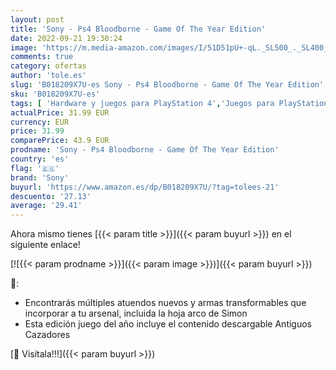 ```yaml
---
layout: post
title: 'Sony - Ps4 Bloodborne - Game Of The Year Edition'
date: 2022-09-21 19:30:24
image: 'https://m.media-amazon.com/images/I/51D51pU+-qL._SL500_._SL400_.jpg'
comments: true
category: ofertas
author: 'tole.es'
slug: 'B018209X7U-es Sony - Ps4 Bloodborne - Game Of The Year Edition'
sku: 'B018209X7U-es'
tags: [ 'Hardware y juegos para PlayStation 4','Juegos para PlayStation 4','Juguetes','Juguetes electrónicos','Juguetes y juegos','Videojuegos','Videojuegos para niños','ps4','sony','🇪🇸', ]
actualPrice: 31.99 EUR
currency: EUR
price: 31.99
comparePrice: 43.9 EUR
prodname: 'Sony - Ps4 Bloodborne - Game Of The Year Edition'
country: 'es'
flag: '🇪🇸'
brand: 'Sony'
buyurl: 'https://www.amazon.es/dp/B018209X7U/?tag=tolees-21'
descuento: '27.13'
average: '29.41'
---
```


Ahora mismo tienes [{{< param title >}}]({{< param buyurl >}}) en el siguiente enlace!

[![{{< param prodname >}}]({{< param image >}})]({{< param buyurl >}})

🔎:

- Encontrarás múltiples atuendos nuevos y armas transformables que incorporar a tu arsenal, incluida la hoja arco de Simon
- Esta edición juego del año incluye el contenido descargable Antiguos Cazadores

[🛒 Visítala!!!]({{< param buyurl >}})
